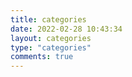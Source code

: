 ```yaml
---
title: categories
date: 2022-02-28 10:43:34
layout: categories
type: "categories"
comments: true
---
```

